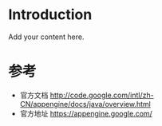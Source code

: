 # Introduction #

Add your content here.


# 参考 #
  * 官方文档 http://code.google.com/intl/zh-CN/appengine/docs/java/overview.html
  * 官方地址  https://appengine.google.com/